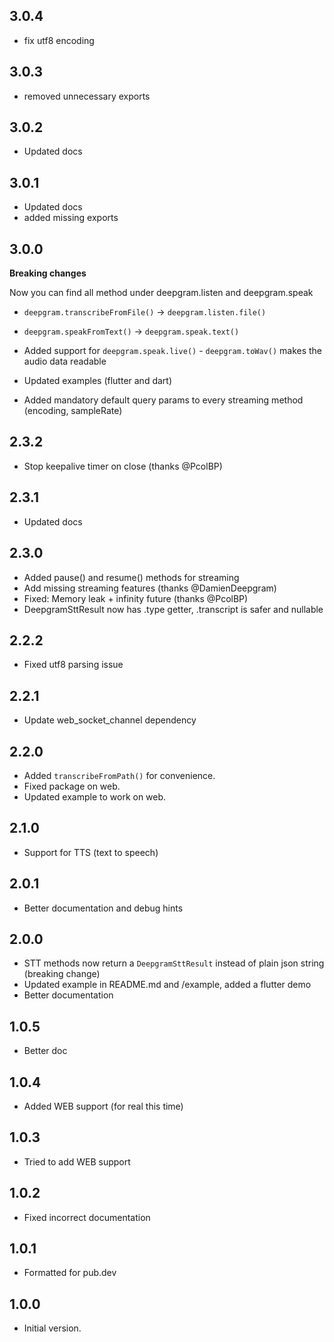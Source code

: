 ## 3.0.4
- fix utf8 encoding

## 3.0.3
- removed unnecessary exports

## 3.0.2
- Updated docs

## 3.0.1
- Updated docs
- added missing exports

## 3.0.0
**Breaking changes**

Now you can find all method under deepgram.listen and deepgram.speak
- `deepgram.transcribeFromFile()` -> `deepgram.listen.file()`
- `deepgram.speakFromText()` -> `deepgram.speak.text()`
  
- Added support for  `deepgram.speak.live()` - `deepgram.toWav()` makes the audio data readable 
- Updated examples (flutter and dart)
- Added mandatory default query params to every streaming method (encoding, sampleRate)

## 2.3.2
- Stop keepalive timer on close (thanks @PcolBP)
  
## 2.3.1
- Updated docs

## 2.3.0
- Added pause() and resume() methods for streaming
- Add missing streaming features (thanks @DamienDeepgram)
- Fixed: Memory leak + infinity future (thanks @PcolBP)
- DeepgramSttResult now has .type getter, .transcript is safer and nullable

## 2.2.2
- Fixed utf8 parsing issue

## 2.2.1
- Update web_socket_channel dependency

## 2.2.0
- Added `transcribeFromPath()` for convenience.
- Fixed package on web.
- Updated example to work on web.

## 2.1.0
- Support for TTS (text to speech) 

## 2.0.1
- Better documentation and debug hints

## 2.0.0
- STT methods now return a `DeepgramSttResult` instead of plain json string (breaking change)
- Updated example in README.md and /example, added a flutter demo
- Better documentation

## 1.0.5
- Better doc

## 1.0.4
- Added WEB support (for real this time)

## 1.0.3
- Tried to add WEB support

## 1.0.2
- Fixed incorrect documentation

## 1.0.1
- Formatted for pub.dev

## 1.0.0
- Initial version.
